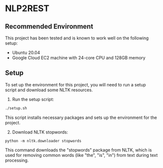 # NLP2REST

## Recommended Environment

This project has been tested and is known to work well on the following setup:

- Ubuntu 20.04
- Google Cloud EC2 machine with 24-core CPU and 128GB memory

## Setup

To set up the environment for this project, you will need to run a setup script and download some NLTK resources.

1. Run the setup script:

```bash
./setup.sh
```
   
This script installs necessary packages and sets up the environment for the project.

2. Download NLTK stopwords:

```terminal
python -m nltk.downloader stopwords
```

This command downloads the "stopwords" package from NLTK, which is used for removing common words (like "the", "is", "in") from text during text processing.